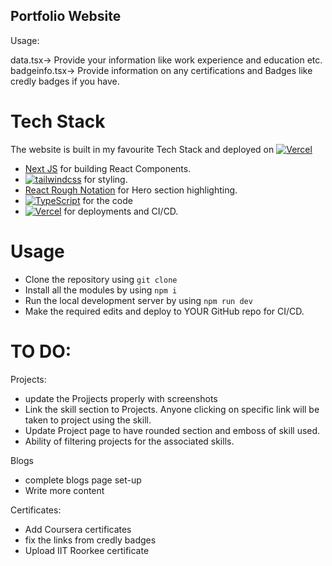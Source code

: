 ## Portfolio Website

Usage:

data.tsx-> Provide your information like work experience and education etc.
badgeinfo.tsx-> Provide information on any certifications and Badges like credly badges if you have.

# Tech Stack

The website is built in my favourite Tech Stack and deployed on [![Vercel](https://img.shields.io/badge/Vercel-000000?style=for-the-badge&logo=vercel&logoColor=white)](https://vercel.com)

- [Next JS](https://img.shields.io/badge/Next-black?style=for-the-badge&logo=next.js&logoColor=white) for building React Components.
- [![tailwindcss](https://img.shields.io/badge/Tailwind_CSS-38B2AC?style=for-the-badge&logo=tailwind-css&logoColor=white)](https://tailwindcss.com) for styling.
- [React Rough Notation](https://roughnotation.com) for Hero section highlighting.
- [![TypeScript](https://img.shields.io/badge/%3C%2F%3E-TypeScript-%230074c1.svg)](http://www.typescriptlang.org/) for the code
- [![Vercel](https://img.shields.io/badge/Vercel-000000?style=for-the-badge&logo=vercel&logoColor=white)](https://vercel.com) for deployments and CI/CD.

# Usage

- Clone the repository using `git clone`
- Install all the modules by using `npm i`
- Run the local development server by using `npm run dev` 
- Make the required edits and deploy to YOUR GitHub repo for CI/CD.

# TO DO:

Projects:
- update the Projjects properly with screenshots
- Link the skill section to Projects. Anyone clicking on specific link will be taken to project using the skill.
- Update Project page to have rounded section and emboss of skill used.
- Ability of filtering projects for the associated skills.

Blogs
- complete blogs page set-up
- Write more content

Certificates:
- Add Coursera certificates
- fix the links from credly badges
- Upload IIT Roorkee certificate

